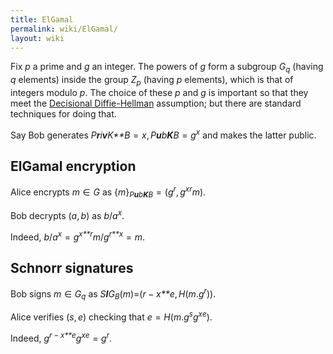 ```yaml
---
title: ElGamal
permalink: wiki/ElGamal/
layout: wiki
---
```


Fix *p* a prime and *g* an integer. The powers of *g* form a subgroup
*G*<sub>*q*</sub> (having *q* elements) inside the group
*Z*<sub>*p*</sub> (having *p* elements), which is that of integers
modulo *p*. The choice of these *p* and *g* is important so that they
meet the [Decisional
Diffie-Hellman](http://en.wikipedia.org/wiki/Decisional_Diffie%E2%80%93Hellman_assumption)
assumption; but there are standard techniques for doing that.

Say Bob generates
*P**r**i**v**K**B* = *x*, *P**u**b**K**B* = *g*<sup>*x*</sup> and makes
the latter public.

ElGamal encryption
------------------

  
Alice encrypts *m* ∈ *G* as
{*m*}<sub>*P**u**b**K**B*</sub> = (*g*<sup>*r*</sup>, *g*<sup>*x*</sup><sup>*r*</sup>*m*).

Bob decrypts (*a*, *b*) as *b*/*a*<sup>*x*</sup>.

Indeed,
*b*/*a*<sup>*x*</sup> = *g*<sup>*x**r*</sup>*m*/*g*<sup>*r**x*</sup> = *m*.

Schnorr signatures
------------------

  
Bob signs *m* ∈ *G*<sub>*q*</sub> as
*S**I**G*<sub>*B*</sub>(*m*)=(*r* − *x**e*, *H*(*m*.*g*<sup>*r*</sup>)).

Alice verifies (*s*, *e*) checking that
*e* = *H*(*m*.*g*<sup>*s*</sup>*g*<sup>*x*</sup><sup>*e*</sup>).

Indeed,
*g*<sup>*r* − *x**e*</sup>*g*<sup>*x*</sup><sup>*e*</sup> = *g*<sup>*r*</sup>.


